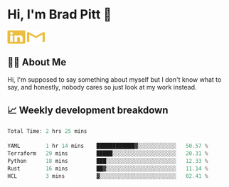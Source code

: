 # Hi, I'm Brad Pitt 👋


<a href="https://www.linkedin.com/in/mathias-mauraisin/" target="blank"><img align="center" src="./icons/linkedin.svg" alt="https://www.linkedin.com/in/mathias-mauraisin/" height="30" width="40" /></a>
<a href="mailto:mathias.mauraisin.pro@gmail.com" target="blank"><img align="center" src="./icons/gmail.svg" alt="redrew" height="30" width="40" /></a>




<!-- ![snap](images/Snap_dark.png?raw=true) -->
<!-- ![snap](images/Snap_dark_bg.png?raw=true) -->


<!-- [![My Skills](https://skillicons.dev/icons?i=c,cpp,html,css,js,ts,)](https://skillicons.dev) -->

## 🙋‍♂️&nbsp;About Me

Hi, I'm supposed to say something about myself but I don't know what to say, and honestly, nobody cares so just look at my work instead.

## 📈&nbsp;Weekly development breakdown

<!-- [![mamaurai's 42 stats](https://badge42.vercel.app/api/v2/cl1l4qz93000609l4yixitcl4/stats?cursusId=21&coalitionId=45)](https://github.com/JaeSeoKim/badge42) -->





<!--START_SECTION:waka-->

```rust
Total Time: 2 hrs 25 mins

YAML        1 hr 14 mins    ████████████▓░░░░░░░░░░░░   50.57 %
Terraform   29 mins         █████░░░░░░░░░░░░░░░░░░░░   20.31 %
Python      18 mins         ███░░░░░░░░░░░░░░░░░░░░░░   12.33 %
Rust        16 mins         ██▓░░░░░░░░░░░░░░░░░░░░░░   11.14 %
HCL         3 mins          ▓░░░░░░░░░░░░░░░░░░░░░░░░   02.41 %
```

<!--END_SECTION:waka-->


